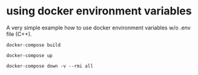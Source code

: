 # using docker environment variables
A very simple example how to use docker environment variables w/o .env file (C++).

```
docker-compose build

docker-compose up

docker-compose down -v --rmi all

```
